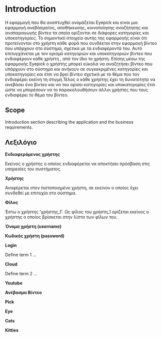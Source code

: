 # Introduction

 Η εφαρμογή που θα αναπτυχθεί ονομάζεται Eyepick και είναι μια εφαρμογή ανεβάσματος, αποθήκευσης, κοινοποίησης αναζήτησης και αναπαραγωγής βίντεο τα οποία ορίζονται σε διάφορες κατηγορίες και υποκατηγορίες. Το σημαντικό στοιχείο αυτής της εφαρμογής είναι ότι  προτείνονται στο χρήστη κάθε φορά που συνδέεται στην εφαρμογή βίντεο που υπάρχουν στο σύστημα, σχετικα με τα ενδιαφέροντά του. Αυτό επιτυγχάνεται με τον ορισμό κατηγοριών και υποκατηγοριών βίντεο που ενδιαφέρουν κάθε χρήστη , από τον ίδιο το χρήστη. Επίσης μέσω της εφαρμογής Eyepick ο χρήστης μπορεί εύκολα να αναζητήσει βίντεο που υπάρχουν στο σύστημα και ανήκουν σε συγκεκριμένες κατηγορίες και υποκατηγορίες και έτσι να βρεί βίντεο σχετικά με το θέμα που τον ενδιαφέρει εκείνη τη στιγμή.Τέλος ο κάθε χρήστης έχει τη δυνατότητα να ανεβάσει ένα βίντεο και να του ορίσει κατηγορίες και υποκατηγορίες έτσι ώστε να μπορέσουν να το παρακολουθήσουν άλλοι χρήστες που τους ενδιαφέρει το θέμα του βίντεο.
 
## Scope

Introduction section describing the application and the business requirements.

## Λεξιλόγιο

**Ενδιαφερόμενος χρήστης**

Εκείνος ο χρήστης ο οποίος ενδιαφέρεται να αποκτήσει πρόσβαση στις υπηρεσίες του συστήματος.

**Χρήστης**

Αναφέρεται στον πιστοποιημένο χρήστη, σε εκείνον ο οποίος έχει συνδεθεί με επιτυχία στο σύστημα.

**Φίλος**

Έστω ο χρήστης 'χρήστης_1'. Ως φίλος του χρήστη_1 ορίζεται εκείνος ο χρήστης ο οποίος βρίσκεται στην λίστα των φίλων του.

**Όνομα χρήστη (username)**


**Κωδικός χρήστη (password)**


**Login**

Define term 1 ...

**Cloud**

Define term 2 ...

**Youtube**

**Ανέβασμα Βίντεο**

**Pick**

**Eye**

**Cats**

**Kitties**
